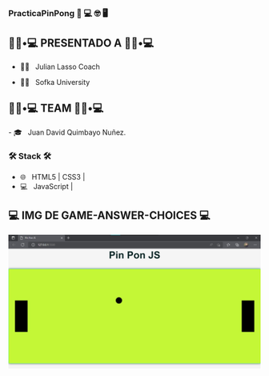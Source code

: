 ### PracticaPinPong 👋 💻 🤓 🖥


<h2> 👨🏻•💻  PRESENTADO A 👨🏻•💻 </h2>

- 👨‍💻 &nbsp; Julian Lasso Coach 

- 👨‍💻 &nbsp; Sofka University 

<h2> 👨🏻•💻  TEAM 👨🏻•💻 </h2>
- 🎓 &nbsp; Juan David Quimbayo Nuñez.


<h3>🛠 Stack 🛠 </h3>

- 🌐 &nbsp; HTML5 | CSS3 |
- 💻 &nbsp; JavaScript |


<h2>💻 IMG DE GAME-ANSWER-CHOICES 💻</h2>

<img src="https://github.com/JDQN/PracticaPinPong/blob/main/ima.jpeg" />

